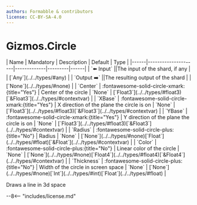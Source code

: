 ```yaml
---
authors: Formabble & contributors
license: CC-BY-SA-4.0
---
```



# Gizmos.Circle

<div class="sh-parameters" markdown="1">
| Name | Mandatory | Description | Default | Type |
|------|---------------------|-------------|---------|------|
| `⬅️ Input` ||The input of the shard, if any | | [`Any`](../../types/#any) |
| `Output ➡️` ||The resulting output of the shard | | [`None`](../../types/#none) |
| `Center` | :fontawesome-solid-circle-xmark:{title="Yes"}  | Center of the circle | `None` | [`Float3`](../../types/#float3)[`&Float3`](../../types/#contextvar) |
| `XBase` | :fontawesome-solid-circle-xmark:{title="Yes"}  | X direction of the plane the circle is on | `None` | [`Float3`](../../types/#float3)[`&Float3`](../../types/#contextvar) |
| `YBase` | :fontawesome-solid-circle-xmark:{title="Yes"}  | Y direction of the plane the circle is on | `None` | [`Float3`](../../types/#float3)[`&Float3`](../../types/#contextvar) |
| `Radius` | :fontawesome-solid-circle-plus:{title="No"}  | Radius | `None` | [`None`](../../types/#none)[`Float`](../../types/#float)[`&Float`](../../types/#contextvar) |
| `Color` | :fontawesome-solid-circle-plus:{title="No"}  | Linear color of the circle | `None` | [`None`](../../types/#none)[`Float4`](../../types/#float4)[`&Float4`](../../types/#contextvar) |
| `Thickness` | :fontawesome-solid-circle-plus:{title="No"}  | Width of the circle in screen space | `None` | [`None`](../../types/#none)[`Int`](../../types/#int)[`Float`](../../types/#float) |

</div>

Draws a line in 3d space

--8<-- "includes/license.md"

